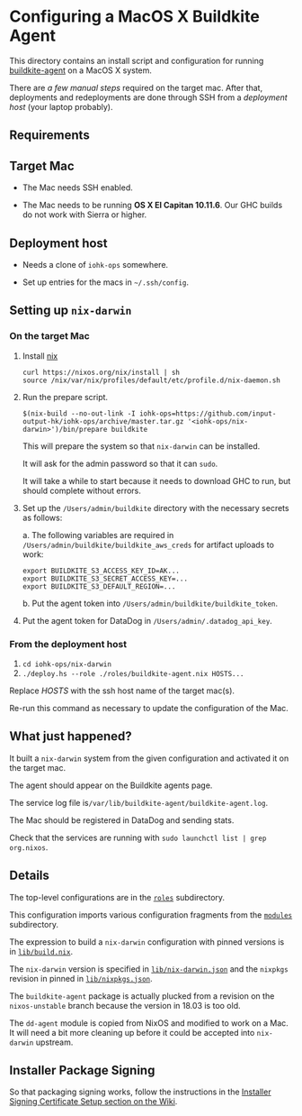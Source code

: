 # Configuring a MacOS X Buildkite Agent

This directory contains an install script and configuration for
running [buildkite-agent](https://github.com/buildkite/agent) on a
MacOS X system.

There are *a few manual steps* required on the target mac. After that,
deployments and redeployments are done through SSH from a *deployment
host* (your laptop probably).

## Requirements

## Target Mac

* The Mac needs SSH enabled.

* The Mac needs to be running **OS X El Capitan 10.11.6**. Our GHC
  builds do not work with Sierra or higher.

## Deployment host

* Needs a clone of `iohk-ops` somewhere.

* Set up entries for the macs in `~/.ssh/config`.

## Setting up `nix-darwin`

### On the target Mac

1. Install [nix](https://nixos.org/nix/)

       curl https://nixos.org/nix/install | sh
       source /nix/var/nix/profiles/default/etc/profile.d/nix-daemon.sh

2. Run the prepare script.

       $(nix-build --no-out-link -I iohk-ops=https://github.com/input-output-hk/iohk-ops/archive/master.tar.gz '<iohk-ops/nix-darwin>')/bin/prepare buildkite

   This will prepare the system so that `nix-darwin` can be installed.

   It will ask for the admin password so that it can `sudo`.

   It will take a while to start because it needs to download GHC to
   run, but should complete without errors.

3. Set up the `/Users/admin/buildkite` directory with the necessary
   secrets as follows:

   a. The following variables are required in
      `/Users/admin/buildkite/buildkite_aws_creds` for artifact uploads
      to work:

      ```
      export BUILDKITE_S3_ACCESS_KEY_ID=AK...
      export BUILDKITE_S3_SECRET_ACCESS_KEY=...
      export BUILDKITE_S3_DEFAULT_REGION=...
      ```

   b. Put the agent token into `/Users/admin/buildkite/buildkite_token`.

4. Put the agent token for DataDog in `/Users/admin/.datadog_api_key`.

### From the deployment host

1. `cd iohk-ops/nix-darwin`
2. `./deploy.hs --role ./roles/buildkite-agent.nix HOSTS...`

Replace *HOSTS* with the ssh host name of the target mac(s).

Re-run this command as necessary to update the configuration of the Mac.

## What just happened?

It built a `nix-darwin` system from the given configuration and
activated it on the target mac.

The agent should appear on the Buildkite agents page.

The service log file is`/var/lib/buildkite-agent/buildkite-agent.log`.

The Mac should be registered in DataDog and sending stats.

Check that the services are running with `sudo launchctl list | grep org.nixos`.


## Details

The top-level configurations are in the [`roles`](./roles/)
subdirectory.

This configuration imports various configuration fragments from the
[`modules`](./modules/) subdirectory.

The expression to build a `nix-darwin` configuration with pinned
versions is in [`lib/build.nix`](./lib/build.nix).

The `nix-darwin` version is specified in
[`lib/nix-darwin.json`](./lib/nix-darwin.json) and the `nixpkgs`
revision in pinned in [`lib/nixpkgs.json`](./lib/nixpkgs.json).

The `buildkite-agent` package is actually plucked from a revision on
the `nixos-unstable` branch because the version in 18.03 is too old.

The `dd-agent` module is copied from NixOS and modified to work on a
Mac. It will need a bit more cleaning up before it could be accepted
into `nix-darwin` upstream.

## Installer Package Signing

So that packaging signing works, follow the instructions in the
[Installer Signing Certificate Setup section on the Wiki][1].

[1]: https://github.com/input-output-hk/internal-documentation/wiki/Configuring-a-macOS-%28darwin%29-build-slave-for-hydra#installer-signing-certificate-setup
